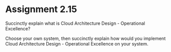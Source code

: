 # Assignment 2.15

Succinctly explain what is Cloud Architecture Design - Operational Excellence?


Choose your own system, then succinctly explain how would you implement Cloud Architecture Design - Operational Excellence on your system.

